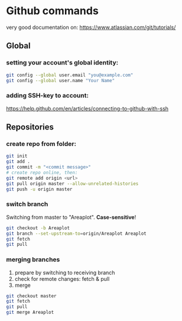 # Github commands
very good documentation on: https://www.atlassian.com/git/tutorials/

## Global

### setting your account's global identity:
``` bash
git config --global user.email "you@example.com"
git config --global user.name "Your Name"
```
### adding SSH-key to account:
https://help.github.com/en/articles/connecting-to-github-with-ssh

## Repositories

### create repo from folder:  
``` bash
git init
git add .
git commit -m "<commit message>"
# create repo online, then:  
git remote add origin <url>
git pull origin master --allow-unrelated-histories
git push -u origin master
``` 

### switch branch
Switching from master to "Areaplot". **Case-sensitive**!

``` bash
git checkout -b Areaplot
git branch --set-upstream-to=origin/Areaplot Areaplot
git fetch
git pull
```

### merging branches

1. prepare by switching to receiving branch
2. check for remote changes: fetch & pull
3. merge

``` bash
git checkout master
git fetch
git pull
git merge Areaplot
```
